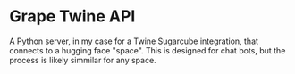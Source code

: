 # Grape Twine API

 A Python server, in my case for a Twine Sugarcube integration, that connects to a hugging face "space". This is designed for chat bots, but the process is likely simmilar for any space.
